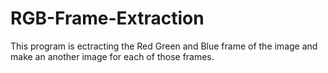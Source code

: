 # RGB-Frame-Extraction
This program is ectracting the Red Green and Blue frame of the image and make an another image for each of those frames.
